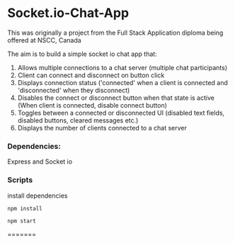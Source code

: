 # Socket.io-Chat-App


This was originally a project from the Full Stack Application diploma being offered at NSCC, Canada

The aim is to build a simple socket io chat app that:

1. Allows multiple connections to a chat server (multiple chat participants)
2. Client can connect and disconnect on button click
3. Displays connection status ('connected' when a client is connected and 'disconnected' when they disconnect)
4. Disables the connect or disconnect button when that state is active (When client is connected, disable connect button)
5. Toggles between a connected or disconnected UI (disabled text fields, disabled buttons, cleared messages etc.)
6. Displays the number of clients connected to a chat server


### Dependencies:
Express and Socket io

### Scripts

install dependencies
```
npm install
```

```
npm start
```

=======
